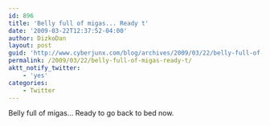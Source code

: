 ```yaml
---
id: 896
title: 'Belly full of migas... Ready t'
date: '2009-03-22T12:37:52-04:00'
author: DizkoDan
layout: post
guid: 'http://www.cyberjunx.com/blog/archives/2009/03/22/belly-full-of-migas-ready-t/'
permalink: /2009/03/22/belly-full-of-migas-ready-t/
aktt_notify_twitter:
    - 'yes'
categories:
    - Twitter
---
```


Belly full of migas… Ready to go back to bed now.